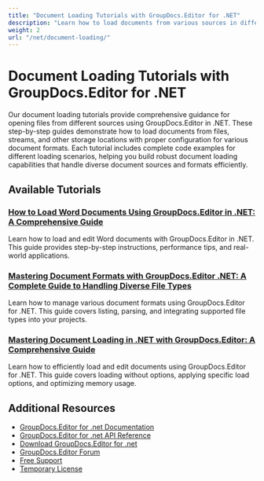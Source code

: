 ```yaml
---
title: "Document Loading Tutorials with GroupDocs.Editor for .NET"
description: "Learn how to load documents from various sources in different formats with these GroupDocs.Editor for .NET tutorials."
weight: 2
url: "/net/document-loading/"
---
```


# Document Loading Tutorials with GroupDocs.Editor for .NET

Our document loading tutorials provide comprehensive guidance for opening files from different sources using GroupDocs.Editor in .NET. These step-by-step guides demonstrate how to load documents from files, streams, and other storage locations with proper configuration for various document formats. Each tutorial includes complete code examples for different loading scenarios, helping you build robust document loading capabilities that handle diverse document sources and formats efficiently.

## Available Tutorials

### [How to Load Word Documents Using GroupDocs.Editor in .NET&#58; A Comprehensive Guide](./load-word-documents-groupdocs-editor-net/)
Learn how to load and edit Word documents with GroupDocs.Editor in .NET. This guide provides step-by-step instructions, performance tips, and real-world applications.

### [Mastering Document Formats with GroupDocs.Editor .NET&#58; A Complete Guide to Handling Diverse File Types](./groupdocs-editor-net-tutorial-document-formats/)
Learn how to manage various document formats using GroupDocs.Editor for .NET. This guide covers listing, parsing, and integrating supported file types into your projects.

### [Mastering Document Loading in .NET with GroupDocs.Editor&#58; A Comprehensive Guide](./groupdocs-editor-net-document-loading-guide/)
Learn how to efficiently load and edit documents using GroupDocs.Editor for .NET. This guide covers loading without options, applying specific load options, and optimizing memory usage.

## Additional Resources

- [GroupDocs.Editor for .net Documentation](https://docs.groupdocs.com/editor/net/)
- [GroupDocs.Editor for .net API Reference](https://reference.groupdocs.com/editor/net/)
- [Download GroupDocs.Editor for .net](https://releases.groupdocs.com/editor/net/)
- [GroupDocs.Editor Forum](https://forum.groupdocs.com/c/editor)
- [Free Support](https://forum.groupdocs.com/)
- [Temporary License](https://purchase.groupdocs.com/temporary-license/)
